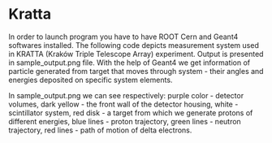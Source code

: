 # Kratta
In order to launch program you have to have ROOT Cern and Geant4 softwares installed.
The following code depicts measurement system used in KRATTA (Kraków Triple Telescope Array) experiment. Output is presented in sample_output.png file. 
With the help of Geant4 we get information of particle generated from target that moves through system - their angles and energies deposited on specific system elements.

In sample_output.png we can see respectively:
purple color - detector volumes,
dark yellow - the front wall of the detector housing,
white - scintillator system,
red disk - a target from which we generate protons of different energies,
blue lines - proton trajectory,
green lines - neutron trajectory,
red lines - path of motion of delta electrons.
